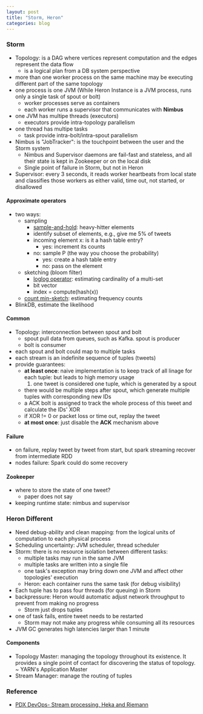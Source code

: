 ```yaml
---
layout: post
title: "Storm, Heron"
categories: blog
---
```


### Storm
* Topology: is a DAG where vertices represent computation and the edges represent the data flow
    * is a logical plan from a DB system perspective
* more than one worker process on the same machine may be executing different part of the same topology
* one process is one JVM (While Heron Instance is a JVM process, runs only a single task of spout or bolt)
    * worker processes serve as containers
    * each worker runs a supervisor that communicates with **Nimbus**
* one JVM has multipe threads (executors)
    * executors provide intra-topology parallelism
* one thread has multipe tasks
    * task provide intra-bolt/intra-spout parallelism
* Nimbus is "JobTracker": is the touchpoint between the user and the Storm system
    * Nimbus and Supervisor daemons are fail-fast and stateless, and all their state is kept in Zookeeper or on the local disk
    * Single point of failure in Storm, but not in Heron
* Supervisor: every 3 seconds, it reads worker heartbeats from local state and classifies those workers as either valid, time out, not started, or disallowed

#### Approximate operators
* two ways:
    * sampling
        * [sample-and-hold](https://en.wikipedia.org/wiki/Sample_and_hold): heavy-hitter elements
	    * identify subset of elements, e.g., give me 5% of tweets 
	    * incoming element x: is it a hash table entry?
	        * yes: increment its counts
		* no: sample P (the way you choose the probability)
		    * yes: create a hash table entry
		    * no: pass on the element
    * sketching (bloom filter)
        * [loglog operator](http://blog.notdot.net/2012/09/Dam-Cool-Algorithms-Cardinality-Estimation): estimating cardinality of a multi-set
	    * bit vector
	    * index = compute(hash(x))
	* [count min-sketch](https://en.wikipedia.org/wiki/Count%E2%80%93min_sketch): estimating frequency counts
* BlinkDB, estimate the likelihood

#### Common
* Topology: interconnection between spout and bolt
    * spout pull data from queues, such as Kafka. spout is producer
    * bolt is consumer
* each spout and bolt could map to multiple tasks
* each stream is an indefinite sequence of tuples (tweets)
* provide guarantees:
    * **at least once**: naive implementation is to keep track of all linage for each tuple: but leads to high memory usage
        1. one tweet is considered one tuple, which is generated by a spout
	- there would be multiple steps after spout, which generate multiple tuples with corresponding new IDs
	- a ACK bolt is assigned to track the whole process of this tweet and calculate the IDs' XOR
	- if XOR != 0 or packet loss or time out, replay the tweet 
    * **at most once**: just disable the **ACK** mechanism above

#### Failure
* on failure, replay tweet by tweet from start, but spark streaming recover from intermediate RDD
* nodes failure: Spark could do some recovery
  
#### Zookeeper
* where to store the state of one tweet?
    * paper does not say
* keeping runtime state: nimbus and supervisor

### Heron Different
* Need debug-ability and clean mapping: from the logical units of computation to each physical process
* Scheduling uncertainty: JVM scheduler, thread scheduler
* Storm: there is no resource isolation between different tasks:
    * multiple tasks may run in the same JVM
    * multiple tasks are written into a single file
    * one task's exception may bring down one JVM and affect other topologies' execution
    * Heron: each container runs the same task (for debug visibility)
* Each tuple has to pass four threads (for queuing) in Storm
* backpressure: Heron would automatic adjust network throughput to prevent from making no progress
    * Storm just drops tuples
* one of task fails, entire tweet needs to be restarted
    * Storm may not make any progress while consuming all its resources
* JVM GC generates high latencies larger than 1 minute

#### Components
* Topology Master: managing the topology throughout its existence. It provides a single point of contact for discovering the status of topology. ~ YARN's Application Master
* Stream Manager: manage the routing of tuples


### Reference
* [PDX DevOps- Stream processing, Heka and Riemann](http://www.slideshare.net/nickchappell/pdx-devops-stream-processing-heka-and-riemann)